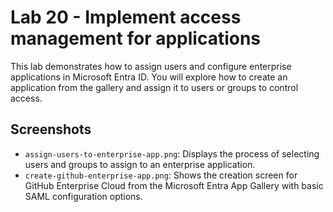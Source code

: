 # Lab 20 - Implement access management for applications

This lab demonstrates how to assign users and configure enterprise applications in Microsoft Entra ID. You will explore how to create an application from the gallery and assign it to users or groups to control access.

## Screenshots

- `assign-users-to-enterprise-app.png`: Displays the process of selecting users and groups to assign to an enterprise application.
- `create-github-enterprise-app.png`: Shows the creation screen for GitHub Enterprise Cloud from the Microsoft Entra App Gallery with basic SAML configuration options.
